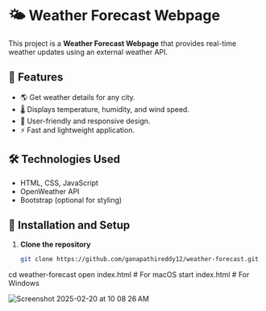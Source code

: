 
# 🌤 Weather Forecast Webpage

This project is a **Weather Forecast Webpage** that provides real-time weather updates using an external weather API.

## 📌 Features
- 🌎 Get weather details for any city.
- 🌡️ Displays temperature, humidity, and wind speed.
- 🎨 User-friendly and responsive design.
- ⚡ Fast and lightweight application.

## 🛠️ Technologies Used
- HTML, CSS, JavaScript
- OpenWeather API
- Bootstrap (optional for styling)

## 🚀 Installation and Setup
1. **Clone the repository**
   ```bash
   git clone https://github.com/ganapathireddy12/weather-forecast.git
cd weather-forecast
open index.html  # For macOS
start index.html # For Windows


![Screenshot 2025-02-20 at 10 08 26 AM](https://github.com/user-attachments/assets/5dae0626-0091-4bfc-b883-bd0b58bc1167)
